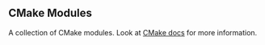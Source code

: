 ## CMake Modules

A collection of CMake modules. Look at [CMake docs](http://www.cmake.org/Wiki/CMake:How_To_Find_Libraries) for more information. 
